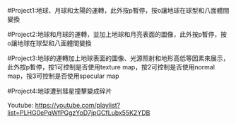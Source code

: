 #Project1:地球、月球和太陽的運轉，此外按p暫停，按o讓地球在球型和八面體間變換

#Project2:地球和月球的運轉，並加上地球和月亮表面的圖像，此外按p暫停，按o讓地球在球型和八面體間變換

#Project3:地球的運轉加上地球表面的圖像、光源照射和地形高低等因素來展示，此外按p暫停，按1可控制是否使用texture map，按2可控制是否使用normal map，按3可控制是否使用specular map

#Project4:地球遭到彗星撞擊變成碎片

Youtube: https://youtube.com/playlist?list=PLHG0ePqWfPGgzYoD7jpGCfLubx55K2YDB
